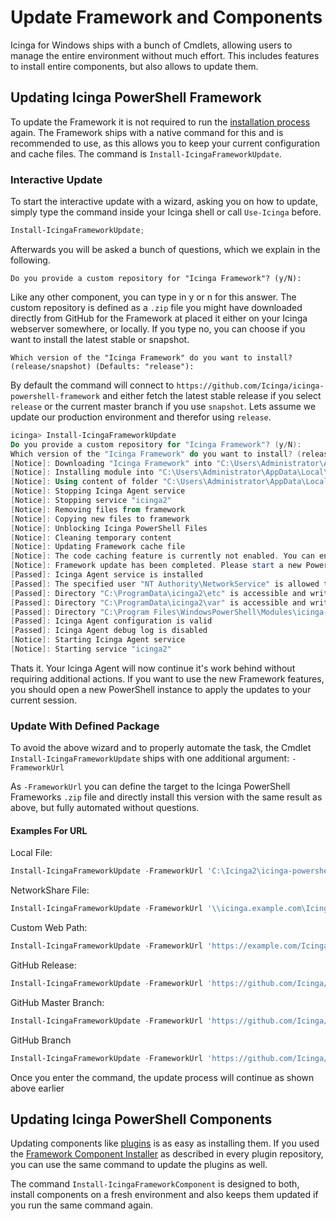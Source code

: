 # Update Framework and Components

Icinga for Windows ships with a bunch of Cmdlets, allowing users to manage the entire environment without much effort. This includes features to install entire components, but also allows to update them.

## Updating Icinga PowerShell Framework

To update the Framework it is not required to run the [installation process](../02-Installation.md) again. The Framework ships with a native command for this and is recommended to use, as this allows you to keep your current configuration and cache files. The command is `Install-IcingaFrameworkUpdate`.

### Interactive Update

To start the interactive update with a wizard, asking you on how to update, simply type the command inside your Icinga shell or call `Use-Icinga` before.

```powershell
Install-IcingaFrameworkUpdate;
```

Afterwards you will be asked a bunch of questions, which we explain in the following.

```text
Do you provide a custom repository for "Icinga Framework"? (y/N):
```

Like any other component, you can type in y or n for this answer. The custom repository is defined as a `.zip` file you might have downloaded directly from GitHub for the Framework at placed it either on your Icinga webserver somewhere, or locally. If you type no, you can choose if you want to install the latest stable or snapshot.

```text
Which version of the "Icinga Framework" do you want to install? (release/snapshot) (Defaults: "release"):
```

By default the command will connect to `https://github.com/Icinga/icinga-powershell-framework` and either fetch the latest stable release if you select `release` or the current master branch if you use `snapshot`.
Lets assume we update our production environment and therefor using `release`.

```powershell
icinga> Install-IcingaFrameworkUpdate
Do you provide a custom repository for "Icinga Framework"? (y/N):
Which version of the "Icinga Framework" do you want to install? (release/snapshot) (Defaults: "release"):
[Notice]: Downloading "Icinga Framework" into "C:\Users\Administrator\AppData\Local\Temp\tmp_icinga1262975608.d"
[Notice]: Installing module into "C:\Users\Administrator\AppData\Local\Temp\tmp_icinga1262975608.d"
[Notice]: Using content of folder "C:\Users\Administrator\AppData\Local\Temp\tmp_icinga1262975608.d\icinga-powershell-framework-1.4.1" for updates
[Notice]: Stopping Icinga Agent service
[Notice]: Stopping service "icinga2"
[Notice]: Removing files from framework
[Notice]: Copying new files to framework
[Notice]: Unblocking Icinga PowerShell Files
[Notice]: Cleaning temporary content
[Notice]: Updating Framework cache file
[Notice]: The code caching feature is currently not enabled. You can enable it with "Enable-IcingaFrameworkCodeCache"
[Notice]: Framework update has been completed. Please start a new PowerShell instance now to complete the update
[Passed]: Icinga Agent service is installed
[Passed]: The specified user "NT Authority\NetworkService" is allowed to run as service
[Passed]: Directory "C:\ProgramData\icinga2\etc" is accessible and writeable by the Icinga Service User "NT Authority\NetworkService"
[Passed]: Directory "C:\ProgramData\icinga2\var" is accessible and writeable by the Icinga Service User "NT Authority\NetworkService"
[Passed]: Directory "C:\Program Files\WindowsPowerShell\Modules\icinga-powershell-framework\cache" is accessible and writeable by the Icinga Service User "NT Authority\NetworkService"
[Passed]: Icinga Agent configuration is valid
[Passed]: Icinga Agent debug log is disabled
[Notice]: Starting Icinga Agent service
[Notice]: Starting service "icinga2"
```

Thats it. Your Icinga Agent will now continue it's work behind without requiring additional actions. If you want to use the new Framework features, you should open a new PowerShell instance to apply the updates to your current session.

### Update With Defined Package

To avoid the above wizard and to properly automate the task, the Cmdlet `Install-IcingaFrameworkUpdate` ships with one additional argument: `-FrameworkUrl`

As `-FrameworkUrl` you can define the target to the Icinga PowerShell Frameworks `.zip` file and directly install this version with the same result as above, but fully automated without questions.

#### Examples For URL

Local File:

```powershell
Install-IcingaFrameworkUpdate -FrameworkUrl 'C:\Icinga2\icinga-powershell-framework-1.5.0.zip';
```

NetworkShare File:

```powershell
Install-IcingaFrameworkUpdate -FrameworkUrl '\\icinga.example.com\IcingaForWindows\Icinga2\icinga-powershell-framework-1.5.0.zip';
```

Custom Web Path:

```powershell
Install-IcingaFrameworkUpdate -FrameworkUrl 'https://example.com/Icinga/icinga-powershell-framework-1.5.0.zip';
```

GitHub Release:

```powershell
Install-IcingaFrameworkUpdate -FrameworkUrl 'https://github.com/Icinga/icinga-powershell-framework/archive/refs/tags/v1.5.0.zip';
```

GitHub Master Branch:

```powershell
Install-IcingaFrameworkUpdate -FrameworkUrl 'https://github.com/Icinga/icinga-powershell-framework/archive/refs/heads/master.zip';
```

GitHub Branch

```powershell
Install-IcingaFrameworkUpdate -FrameworkUrl 'https://github.com/Icinga/icinga-powershell-framework/archive/refs/heads/fix/framework_root_folder_lookup.zip';
```

Once you enter the command, the update process will continue as shown above earlier

## Updating Icinga PowerShell Components

Updating components like [plugins](https://icinga.com/docs/icinga-for-windows/latest/plugins/doc/01-Introduction/) is as easy as installing them. If you used the [Framework Component Installer](https://icinga.com/docs/icinga-for-windows/latest/plugins/doc/02-Installation/#icinga-framework-component-installer) as described in every plugin repository, you can use the same command to update the plugins as well.

The command `Install-IcingaFrameworkComponent` is designed to both, install components on a fresh environment and also keeps them updated if you run the same command again.
